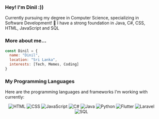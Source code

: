 ### Hey! I'm Dinil :))
Currently pursuing my degree in Computer Science, specializing in Software Development! 🤠
I have a strong foundation in Java, C#, CSS, HTML, JavaScript and SQL
### More about me...
```javascript
const Dinil = {
  name: "Dinil",
  location: "Sri Lanka",
  interests: [Tech, Memes, Coding]
}
```
### My Programming Languages

Here are the programming languages and frameworks I'm working with currently:

<p align="center">
  <img src="https://img.shields.io/badge/HTML-5E5E5E?style=for-the-badge&logo=html5" alt="HTML">
  <img src="https://img.shields.io/badge/CSS-5E5E5E?style=for-the-badge&logo=css3" alt="CSS">
  <img src="https://img.shields.io/badge/JavaScript-5E5E5E?style=for-the-badge&logo=javascript" alt="JavaScript">
  <img src="https://img.shields.io/badge/C%23-5E5E5E?style=for-the-badge&logo=c-sharp" alt="C#">
  <img src="https://img.shields.io/badge/Java-5E5E5E?style=for-the-badge&logo=java" alt="Java">
  <img src="https://img.shields.io/badge/Python-5E5E5E?style=for-the-badge&logo=python" alt="Python">
  <img src="https://img.shields.io/badge/Flutter-5E5E5E?style=for-the-badge&logo=flutter" alt="Flutter">
  <img src="https://img.shields.io/badge/Laravel-5E5E5E?style=for-the-badge&logo=laravel" alt="Laravel">
  <img src="https://img.shields.io/badge/SQL-5E5E5E?style=for-the-badge&logo=sql" alt="SQL">
</p>


<!--
**dinilgamage/dinilgamage** is a ✨ _special_ ✨ repository because its `README.md` (this file) appears on your GitHub profile.

Here are some ideas to get you started:

- 🔭 I’m currently working on ...
- 🌱 I’m currently learning ...
- 👯 I’m looking to collaborate on ...
- 🤔 I’m looking for help with ...
- 💬 Ask me about ...
- 📫 How to reach me: ...
- 😄 Pronouns: ...
- ⚡ Fun fact: ...
-->
